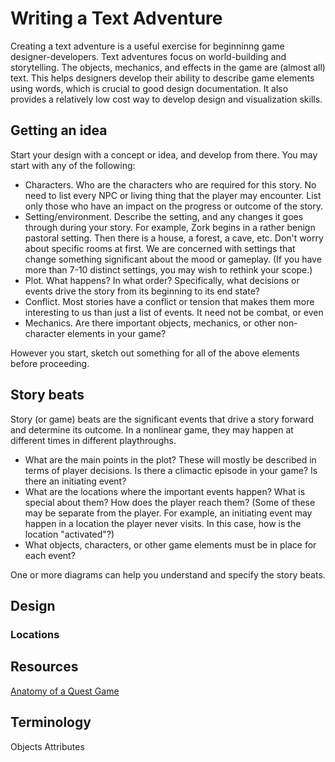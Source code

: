 # Writing a Text Adventure

Creating a text adventure is a useful exercise for beginninng game designer-developers. Text adventures focus on world-building and storytelling. The objects, mechanics, and effects in the game are (almost all) text. This helps designers develop their ability to describe game elements using words, which is crucial to good design documentation. It also provides a relatively low cost way to develop design and visualization skills.

## Getting an idea

Start your design with a concept or idea, and develop from there. You may start with any of the following:

- Characters. Who are the characters who are required for this story. No need to list every NPC or living thing that the player may encounter. List only those who have an impact on the progress or outcome of the story.
- Setting/environment. Describe the setting, and any changes it goes through during your story. For example, Zork begins in a rather benign pastoral setting. Then there is a house, a forest, a cave, etc. Don't worry about specific rooms at first. We are concerned with settings that change something significant about the mood or gameplay. (If you have more than 7-10 distinct settings, you may wish to rethink your scope.)  
- Plot. What happens? In what order? Specifically, what decisions or events drive the story from its beginning to its end state?
- Conflict. Most stories have a conflict or tension that makes them more interesting to us than just a list of events. It need not be combat, or even 
- Mechanics. Are there important objects, mechanics, or other non-character elements in your game?

However you start, sketch out something for all of the above elements before proceeding.

## Story beats

Story (or game) beats are the significant events that drive a story forward and determine its outcome. In a nonlinear game, they may happen at different times in different playthroughs.

- What are the main points in the plot? These will mostly be described in terms of player decisions. Is there a climactic episode in your game? Is there an initiating event?
- What are the locations where the important events happen? What is special about them? How does the player reach them? (Some of these may be separate from the player. For example, an initiating event may happen in a location the player never visits. In this case, how is the location "activated"?)
- What objects, characters, or other game elements must be in place for each event?

One or more diagrams can help you understand and specify the story beats.

## Design

### Locations

## Resources

[Anatomy of a Quest Game](http://docs.textadventures.co.uk/quest/tutorial/anatomy_of_a_quest_game.html)

## Terminology

Objects
Attributes
